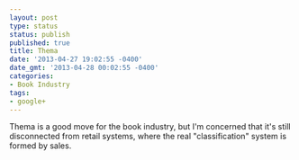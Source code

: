 ```yaml
---
layout: post
type: status
status: publish
published: true
title: Thema
date: '2013-04-27 19:02:55 -0400'
date_gmt: '2013-04-28 00:02:55 -0400'
categories:
- Book Industry
tags:
- google+
---
```

Thema is a good move for the book industry, but I'm concerned that it's still disconnected from retail systems, where the real "classification" system is formed by sales.﻿

